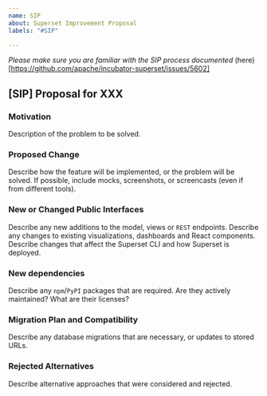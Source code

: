 ```yaml
---
name: SIP
about: Superset Improvement Proposal
labels: "#SIP"

---
```


*Please make sure you are familiar with the SIP process documented*
(here)[https://github.com/apache/incubator-superset/issues/5602]

## [SIP] Proposal for XXX

### Motivation

Description of the problem to be solved.

### Proposed Change

Describe how the feature will be implemented, or the problem will be solved. If possible, include mocks, screenshots, or screencasts (even if from different tools).

### New or Changed Public Interfaces

Describe any new additions to the model, views or `REST` endpoints. Describe any changes to existing visualizations, dashboards and React components. Describe changes that affect the Superset CLI and how Superset is deployed.

### New dependencies

Describe any `npm`/`PyPI` packages that are required. Are they actively maintained? What are their licenses?

### Migration Plan and Compatibility

Describe any database migrations that are necessary, or updates to stored URLs.

### Rejected Alternatives

Describe alternative approaches that were considered and rejected.

